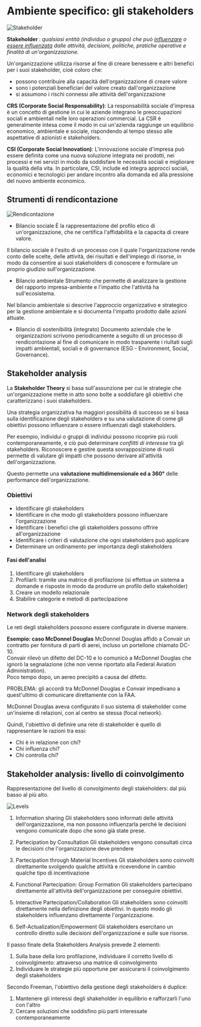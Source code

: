 # Ambiente specifico: gli stakeholders

![Stakeholder](/assets/sistemi_informativi/stakeholder.png)

<b>Stakeholder </b>: _qualsiasi entità (individuo o gruppo) che può <u>influenzare</u> o <u>essere influenzata</u> dalle attività, decisioni, politiche, pratiche operative e finalità di un'organizzazione._

Un'organizzazione utilizza risorse al fine di creare benessere e altri benefici per i suoi stakeholder, cioè coloro che:
- possono contribuire alla capacità dell'organizzazione di creare valore
- sono i potenziali beneficiari del valore creato dall'organizzazione
- si assumono i rischi connessi alle attività dell'organizzazione


<b>CRS (Corporate Social Responsability)</b>: La responsabilità sociale d'impresa è un concetto di gestione in cui le aziende integrano le preoccupazioni sociali e ambientali nelle loro operazioni commercial. La CSR è generalmente intesa come il modo in cui un'azienda raggiunge un equilibrio economico, ambientale e sociale, rispondendo al tempo stesso alle aspettative di azionisti e stakeholders.


<b>CSI (Corporate Social Innovation)</b>: L'innovazione sociale d'impresa può essere definita come una nuova soluzione integrata nei prodotti, nei processi e nei servizi in modo da soddisfare le necessità sociali e migliorare la qualità della vita. In particolare, CSI, include ed integra approcci sociali, economici e tecnologici per andare incontro alla domanda ed alla pressione del nuovo ambiente economico.


## Strumenti di rendicontazione

![Rendicontazione](/assets/sistemi_informativi/rendicontazione.png)

- Bilancio sociale
È la rappresentazione del profilo etico di un'organizzazione, che ne certifica l'affidabilità e la capacita di creare valore.

Il bilancio sociale è l'esito di un processo con il quale l'organizzazione rende conto delle scelte, delle attività, dei risultati e dell'impiego di risorse, in modo da consentire ai suoi stakeholders di conoscere e formulare un proprio giudizio sull'organizzazione.

- Bilancio ambientale
Strumento che permette di analizzare la gestione del rapporto impresa-ambiente e l'impatto che l'attività ha sull'ecosistema.

Nel bilancio ambientale si descrive l'approccio organizzativo e strategico per la gestione ambientale e si documenta l'impatto prodotto dalle azioni attuate.

- Bilancio di sostenibilità (integrato)
Documento aziendale che le organizzazioni scrivono periodicamente a seguito di un processo di rendicontazione al fine di comunicare in modo trasparente i riultati sugli impatti ambientali, sociali e di governance (ESG - Environment, Social, Governance).


## Stakeholder analysis
La <b>Stakeholder Theory</b> si basa sull'assunzione per cui le strategie che un'organizzazione mette in atto sono bolte a soddisfare gli obiettivi che caratterizzano i suoi stakeholders.

Una strategia organizzativa ha maggiori possibilità di successo se si basa sulla identificazione degli stakeholders e su una valutazione di come gli obiettivi possono influenzare o essere influenzati dagli stakeholders.

Per esempio, individui o gruppi di individui possono ricoprire più ruoli contemporaneamente, e ciò può determinare _conflitti di interesse_ tra gli stakeholders. Riconoscere e gestire questa sovrapposizione di ruoli permette di valutare gli impatti che possono derivare all'attività dell'organizzazione.

Questo permette una <b>valutazione multidimensionale ed a 360°</b> delle performance dell'organizzazione.

### Obiettivi
- Identificare gli stakeholders
- Identificare in che modo gli stakeholders possono influenzare l'organizzazione
- Identificare i benefici che gli stakeholders possono offrire all'organizzazione
- Identificare i criteri di valutazione che ogni stakeholders può applicare
- Determinare un ordinamento per importanza degli stakeholders

#### Fasi dell'analisi
1. Identificare gli stakeholders
2. Profilarli: tramite una matrice di profilazione (si effettua un sistema a domande e risposte in modo da produrre un profilo dello stakeholder)
3. Creare un modello relazionale
4. Stabilire categorie e metodi di partecipazione

### Network degli stakeholders
Le reti degli stakeholders possono essere configurate in diverse maniere.

<b>Esempio: caso McDonnel Douglas</b>
McDonnel Douglas affidò a Convair un contratto per fornitura di parti di aerei, incluso un portellone chiamato DC-10.<br>
Convair rilevò un difetto del DC-10 e lo comunicò a McDonnel Douglas che ignorò la segnalazione (che non venne riportato alla Federal Aviation Administration).<br>
Poco tempo dopo, un aereo precipitò a causa del difetto.

PROBLEMA: gli accordi tra McDonnel Douglas e Convair impedivano a quest'ultimo di comunicare direttamente con la FAA.

McDonnel Douglas aveva configurato il suo sistema di stakeholder come un'insieme di relazioni, con al centro se stessa (focal network).


Quindi, l'obiettivo di definire una rete di stakeholder è quello di rappresentare le razioni tra essi:
- Chi è in relazione con chi?
- Chi influenza chi?
- Chi controlla chi?

## Stakeholder analysis: livello di coinvolgimento
Rappresentazione del livello di convolgimento degli stakeholders: dal più basso al più alto.

![Levels](/assets/sistemi_informativi/stakeholders_levels.png)

1. Information sharing
Gli stakeholders sono informati delle attività dell'organizzazione, ma non possono influenzarla perché le decisioni vengono comunicate dopo che sono già state prese.

2. Partecipation by Consultation
Gli stakeholders vengono consultati circa le decisioni che l'organizzazione deve prendere

3. Partecipation through Material Incentives
Gli stakeholders sono coinvolti direttamente svolgendo qualche attività e ricevendone in cambio qualche tipo di incentivazione

4. Functional Partecipation: Group Formation
Gli stakeholders partecipano direttamente all'attività dell'organizzazione per conseguire obiettivi.

5. Interactive Partecipation/Collaboration
Gli stakeholders sono coinvolti direttamente nella definizione degli obiettivi. In questo modo gli stakeholders influenzano direttamente l'organizzazione.

6. Self-Actualization/Empowerment
Gli stakeholders esercitano un controllo diretto sulle decisioni dell'organizzazione e sulle sue risorse.


Il passo finale della Stakeholders Analysis prevede 2 elementi:
1. Sulla base della loro profilazione, individuare il corretto livello di coinvolgimento: attraverso una matrice di coinvolgimento
2. Individuare le strategie più opportune per assicurarsi il coinvolgimento degli stakeholders

Secondo Freeman, l'obiettivo della gestione degli stakeholders è duplice:
1. Mantenere gli interessi degli shakeholder in equilibrio e rafforzarli l'uno con l'altro
2. Cercare soluzioni che soddisfino più parti interessate contemporaneamente